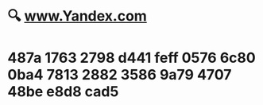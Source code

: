 #
# 🔍️ www.Yandex.com
# 487a 1763 2798 d441 feff 0576 6c80 0ba4 7813 2882 3586 9a79 4707 48be e8d8 cad5
